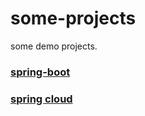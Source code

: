 # some-projects
some demo projects.

### [spring-boot](https://github.com/luoxn28/some-projects/tree/master/spring-boot)

### [spring cloud](https://github.com/luoxn28/some-projects/tree/master/spring-cloud)